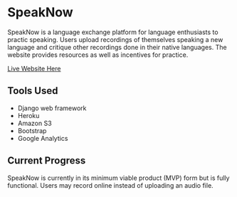 # SpeakNow

SpeakNow is a language exchange platform for language enthusiasts to practic speaking. Users upload recordings of themselves speaking a new language and critique other recordings done in their native languages. The website provides resources as well as incentives for practice. 

[Live Website Here](https://speaknow.herokuapp.com/)

## Tools Used 
- Django web framework
- Heroku
- Amazon S3
- Bootstrap
- Google Analytics

## Current Progress

SpeakNow is currently in its minimum viable product (MVP) form but is fully functional. Users may record online instead of uploading an audio file.

